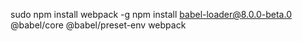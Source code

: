 sudo npm install webpack -g
npm install babel-loader@8.0.0-beta.0 @babel/core @babel/preset-env webpack